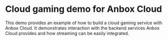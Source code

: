 # Cloud gaming demo for Anbox Cloud

This demo provides an example of how to build a cloud gaming service with Anbox Cloud. It
demonstrates interaction with the backend services Anbox Cloud provides and how streaming
can be easily integrated.
